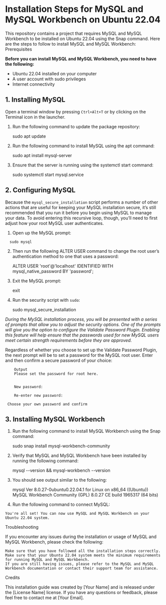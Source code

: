 # Installation Steps for MySQL and MySQL Workbench on Ubuntu 22.04

This repository contains a project that requires MySQL and MySQL Workbench to be installed on Ubuntu 22.04 using the Snap command. 
Here are the steps to follow to install MySQL and MySQL Workbench:
Prerequisites

**Before you can install MySQL and MySQL Workbench, you need to have the following:**

   * Ubuntu 22.04 installed on your computer
   * A user account with sudo privileges
   * Internet connectivity

## 1. Installing MySQL

Open a terminal window by pressing `Ctrl+Alt+T` or by clicking on the Terminal icon in the launcher.

  1. Run the following command to update the package repository:

      sudo apt update

  2. Run the following command to install MySQL using the apt command:

      sudo apt install mysql-server

  3. Ensure that the server is running using the systemctl start command:

      sudo systemctl start mysql.service
      
## 2. Configuring MySQL 
   Because the `mysql_secure_installation` script performs a number of other actions that are useful for keeping your MySQL installation secure, 
   it’s still recommended that you run it before you begin using MySQL to manage your data.
   To avoid entering this recursive loop, though, you’ll need to first adjust how your root MySQL user authenticates.
   
   1.  Open up the MySQL prompt:
     
      sudo mysql
   
  2. Then run the following ALTER USER command to change the root user’s authentication method to one that uses a password:
      
      ALTER USER 'root'@'localhost' IDENTIFIED WITH mysql_native_password BY 'password';
      
  3. Exit the MySQL prompt:
      
      exit
      
  4. Run the security script with `sudo`:
      
      sudo mysql_secure_installation
      
   *During the MySQL installation process, you will be presented with a series of prompts that allow you to adjust the security options. 
    One of the prompts will give you the option to configure the Validate Password Plugin. Enabling this feature will help ensure that the passwords 
    used for new MySQL users meet certain strength requirements before they are approved.*
    
   Regardless of whether you choose to set up the Validate Password Plugin, the next prompt will be to set a password for the MySQL root user. 
   Enter and then confirm a secure password of your choice:
   
        Output
        Please set the password for root here.


        New password:

        Re-enter new password:
        
     Choose your own password and confirm
  
## 3. Installing MySQL Workbench

   1. Run the following command to install MySQL Workbench using the Snap command:

      sudo snap install mysql-workbench-community

   2. Verify that MySQL and MySQL Workbench have been installed by running the following command:

      mysql --version && mysql-workbench --version

   3. You should see output similar to the following:

      mysql  Ver 8.0.27-0ubuntu0.22.04.1 for Linux on x86_64 ((Ubuntu))
      MySQL Workbench Community (GPL) 8.0.27 CE build 1965317 (64 bits)

   4. Run the following command to connect MySQL:

      

    You're all set! You can now use MySQL and MySQL Workbench on your Ubuntu 22.04 system.

Troubleshooting

If you encounter any issues during the installation or usage of MySQL and MySQL Workbench, please check the following:

    Make sure that you have followed all the installation steps correctly.
    Make sure that your Ubuntu 22.04 system meets the minimum requirements for running MySQL and MySQL Workbench.
    If you are still having issues, please refer to the MySQL and MySQL Workbench documentation or contact their support team for assistance.

Credits

This installation guide was created by [Your Name] and is released under the [License Name] license. If you have any questions or feedback,
please feel free to contact me at [Your Email].
